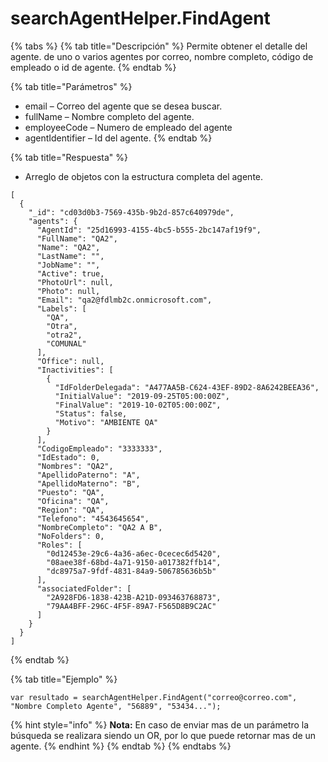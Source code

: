 # searchAgentHelper.FindAgent

{% tabs %}
{% tab title="Descripción" %}
Permite obtener el detalle del agente. de uno o varios agentes por correo, nombre completo, código de empleado o id de agente.
{% endtab %}

{% tab title="Parámetros" %}
* email – Correo del agente que se desea buscar.
* fullName – Nombre completo del agente.
* employeeCode – Numero de empleado del agente
* agentIdentifier – Id del agente.
{% endtab %}

{% tab title="Respuesta" %}
* Arreglo de objetos con la estructura completa del agente.
```
[
  {
    "_id": "cd03d0b3-7569-435b-9b2d-857c640979de",
    "agents": {
      "AgentId": "25d16993-4155-4bc5-b555-2bc147af19f9",
      "FullName": "QA2",
      "Name": "QA2",
      "LastName": "",
      "JobName": "",
      "Active": true,
      "PhotoUrl": null,
      "Photo": null,
      "Email": "qa2@fdlmb2c.onmicrosoft.com",
      "Labels": [
        "QA",
        "Otra",
        "otra2",
        "COMUNAL"
      ],
      "Office": null,
      "Inactivities": [
        {
          "IdFolderDelegada": "A477AA5B-C624-43EF-89D2-8A6242BEEA36",
          "InitialValue": "2019-09-25T05:00:00Z",
          "FinalValue": "2019-10-02T05:00:00Z",
          "Status": false,
          "Motivo": "AMBIENTE QA"
        }
      ],
      "CodigoEmpleado": "3333333",
      "IdEstado": 0,
      "Nombres": "QA2",
      "ApellidoPaterno": "A",
      "ApellidoMaterno": "B",
      "Puesto": "QA",
      "Oficina": "QA",
      "Region": "QA",
      "Telefono": "4543645654",
      "NombreCompleto": "QA2 A B",
      "NoFolders": 0,
      "Roles": [
        "0d12453e-29c6-4a36-a6ec-0cecec6d5420",
        "08aee38f-68bd-4a71-9150-a017382ffb14",
        "dc8975a7-9fdf-4831-84a9-506785636b5b"
      ],
      "associatedFolder": [
        "2A928FD6-1838-423B-A21D-093463768873",
        "79AA4BFF-296C-4F5F-89A7-F565D8B9C2AC"
      ]
    }
  }
]
```
{% endtab %}

{% tab title="Ejemplo" %}
```
var resultado = searchAgentHelper.FindAgent("correo@correo.com", "Nombre Completo Agente", "56889", "53434...");
```
{% hint style="info" %}
**Nota:** En caso de enviar mas de un parámetro la búsqueda se realizara siendo un OR, por lo que puede retornar mas de un agente.
{% endhint %}
{% endtab %}
{% endtabs %}

